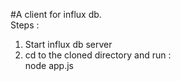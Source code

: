 #A client for influx db. <br />
Steps :<br />
1. Start influx db server<br />
2. cd to the cloned directory and run :<br />
	node app.js